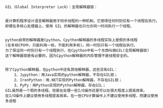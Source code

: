 ﻿
    GIL（Global Interpreter Lock）：全局解释器锁：


    是计算机程序设计语言解释器用于同步线程的一种机制，它使得任何时刻仅有一个线程在执行。
    即便在多核心处理器上，使用 GIL 的解释器也只允许同一时间执行一个线程。


    python自带的解释器是Cpython。Cpython解释器的多线程实际上是假的多线程
    (在多核CPU中，只能利用一核，不能利用多核)。同一时刻只有一个线程在执行，
    为了保证同一时刻只有一个线程执行，在Cpython中有一个东西叫做GIL(全局解释器锁)
    这个解释器锁是有必要的，因为Cpython解释器的内存管理不是线程安全的。


    除了Cpython解释器，在python中还有其他解释器，这些没有GIL：
        1、Jypython：用Java实现的python解释器，不存在GIL锁；
        2、IronPython：用.NET实现的Python解释器，不存在GIL锁；
        3、PyPy：用Python实现的Python解释器，存在GIL；
    GIL虽然是一个假的多线程。但是在处理一些I/O操作还是可以在很大程度上提高效率。
    在I/O操作上建议使用多线程提高效率。在一些CPU计算操作上不建议使用多线程，而建议使用多进程









